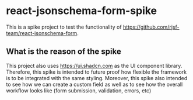 # react-jsonschema-form-spike

This is a spike project to test the functionality of https://github.com/rjsf-team/react-jsonschema-form.

## What is the reason of the spike

This project also uses https://ui.shadcn.com as the UI component library. Therefore, this spike is intended to future proof how flexible the framework is to be integrated with the same styling. Moreover, this spike also intended to see how we can create a custom field as well as to see how the overall workflow looks like (form submission, validation, errors, etc)
